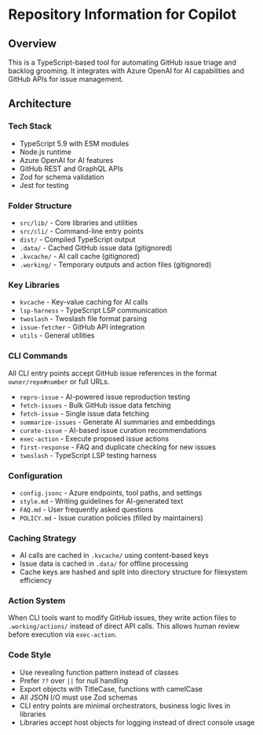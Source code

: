 # Repository Information for Copilot

## Overview
This is a TypeScript-based tool for automating GitHub issue triage and backlog grooming. It integrates with Azure OpenAI for AI capabilities and GitHub APIs for issue management.

## Architecture

### Tech Stack
- TypeScript 5.9 with ESM modules
- Node.js runtime
- Azure OpenAI for AI features
- GitHub REST and GraphQL APIs
- Zod for schema validation
- Jest for testing

### Folder Structure
- `src/lib/` - Core libraries and utilities
- `src/cli/` - Command-line entry points
- `dist/` - Compiled TypeScript output
- `.data/` - Cached GitHub issue data (gitignored)
- `.kvcache/` - AI call cache (gitignored)
- `.working/` - Temporary outputs and action files (gitignored)

### Key Libraries
- `kvcache` - Key-value caching for AI calls
- `lsp-harness` - TypeScript LSP communication
- `twoslash` - Twoslash file format parsing
- `issue-fetcher` - GitHub API integration
- `utils` - General utilities

### CLI Commands
All CLI entry points accept GitHub issue references in the format `owner/repo#number` or full URLs.

- `repro-issue` - AI-powered issue reproduction testing
- `fetch-issues` - Bulk GitHub issue data fetching
- `fetch-issue` - Single issue data fetching
- `summarize-issues` - Generate AI summaries and embeddings
- `curate-issue` - AI-based issue curation recommendations
- `exec-action` - Execute proposed issue actions
- `first-response` - FAQ and duplicate checking for new issues
- `twoslash` - TypeScript LSP testing harness

### Configuration
- `config.jsonc` - Azure endpoints, tool paths, and settings
- `style.md` - Writing guidelines for AI-generated text
- `FAQ.md` - User frequently asked questions
- `POLICY.md` - Issue curation policies (filled by maintainers)

### Caching Strategy
- AI calls are cached in `.kvcache/` using content-based keys
- Issue data is cached in `.data/` for offline processing
- Cache keys are hashed and split into directory structure for filesystem efficiency

### Action System
When CLI tools want to modify GitHub issues, they write action files to `.working/actions/` instead of direct API calls. This allows human review before execution via `exec-action`.

### Code Style
- Use revealing function pattern instead of classes
- Prefer `??` over `||` for null handling
- Export objects with TitleCase, functions with camelCase
- All JSON I/O must use Zod schemas
- CLI entry points are minimal orchestrators, business logic lives in libraries
- Libraries accept host objects for logging instead of direct console usage
